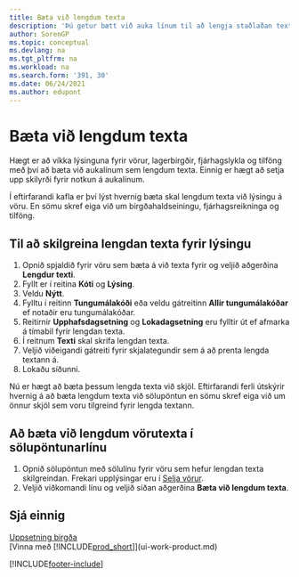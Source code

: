 ```yaml
---
title: Bæta við lengdum texta
description: 'Þú getur bætt við auka línum til að lengja staðlaðan texta sem lýsir vöru, fjárhagsreikningi og öðrum gögnum.'
author: SorenGP
ms.topic: conceptual
ms.devlang: na
ms.tgt_pltfrm: na
ms.workload: na
ms.search.form: '391, 30'
ms.date: 06/24/2021
ms.author: edupont
---
```

# <a name="add-extended-text"></a>Bæta við lengdum texta

Hægt er að víkka lýsinguna fyrir vörur, lagerbirgðir, fjárhagslykla og tilföng með því að bæta við aukalínum sem lengdum texta. Einnig er hægt að setja upp skilyrði fyrir notkun á aukalínum.  

Í eftirfarandi kafla er því lýst hvernig bæta skal lengdum texta við lýsingu á vöru. En sömu skref eiga við um birgðahaldseiningu, fjárhagsreikninga og tilföng.  

## <a name="to-define-extended-text-for-an-description"></a>Til að skilgreina lengdan texta fyrir lýsingu

1. Opnið spjaldið fyrir vöru sem bæta á við texta fyrir og veljið aðgerðina **Lengdur texti**.
2. Fyllt er í reitina **Kóti** og **Lýsing**.
3. Veldu **Nýtt**.
4. Fylltu í reitinn **Tungumálakóði** eða veldu gátreitinn **Allir tungumálakóðar** ef notaðir eru tungumálakóðar.
5. Reitirnir **Upphafsdagsetning** og **Lokadagsetning** eru fylltir út ef afmarka á tímabil fyrir lengdan texta.
6. Í reitnum **Texti** skal skrifa lengdan texta.
7. Veljið viðeigandi gátreiti fyrir skjalategundir sem á að prenta lengda textann á.
8. Lokaðu síðunni.

Nú er hægt að bæta þessum lengda texta við skjöl. Eftirfarandi ferli útskýrir hvernig á að bæta lengdum texta við sölupöntun en sömu skref eiga við um önnur skjöl sem voru tilgreind fyrir lengda textann.  

## <a name="to-add-an-extended-item-text-on-a-sales-order-line"></a>Að bæta við lengdum vörutexta í sölupöntunarlínu

1. Opnið sölupöntun með sölulínu fyrir vöru sem hefur lengdan texta skilgreindan. Frekari upplýsingar eru í [Selja vörur](sales-how-sell-products.md).
2. Veljið viðkomandi línu og veljið síðan aðgerðina **Bæta við lengdum texta**.

## <a name="see-also"></a>Sjá einnig

[Uppsetning birgða](inventory-setup-inventory.md)  
[Vinna með [!INCLUDE[prod_short](includes/prod_short.md)]](ui-work-product.md)


[!INCLUDE[footer-include](includes/footer-banner.md)]
